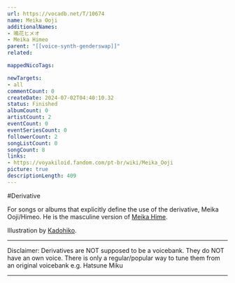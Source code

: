 ```yaml
---
url: https://vocadb.net/T/10674
name: Meika Ooji
additionalNames: 
- 鳴花ヒメオ
- Meika Himeo
parent: "[[voice-synth-genderswap]]"
related:

mappedNicoTags:

newTargets:
- all
commentCount: 0
createDate: 2024-07-02T04:40:10.32
status: Finished
albumCount: 0
artistCount: 2
eventCount: 0
eventSeriesCount: 0
followerCount: 2
songListCount: 0
songCount: 8
links: 
- https://voyakiloid.fandom.com/pt-br/wiki/Meika_Ooji
picture: true
descriptionLength: 409
---
```


#Derivative

For songs or albums that explicitly define the use of the derivative, Meika Ooji/Himeo. He is the masculine version of [Meika Hime](https://vocadb.net/Ar/71655).

Illustration by [Kadohiko](https://vocadb.net/Ar/108086).
___
Disclaimer:
Derivatives are NOT supposed to be a voicebank. They do NOT have an own voice. There is only a regular/popular way to tune them from an original voicebank e.g. Hatsune Miku

---

